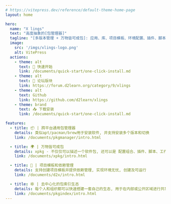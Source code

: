 ```yaml
---
# https://vitepress.dev/reference/default-theme-home-page
layout: home

hero:
  name: "X lings"
  text: "高度抽象的[包管理器]"
  tagline: "[多版本管理 + 万物皆可成包]: 应用、库、项目模板、环境配置、插件、脚本、游戏Mods......"
  image:
    src: '/imgs/xlings-logo.png'
    alt: VitePress
  actions:
    - theme: alt
      text: 🚀 快速开始
      link: /documents/quick-start/one-click-install.md
    - theme: alt
      text: 👥 论坛版块
      link: https://forum.d2learn.org/category/9/xlings
    - theme: alt
      text: Github
      link: https://github.com/d2learn/xlings
    - theme: brand
      text: 📥 下载安装
      link: /documents/quick-start/one-click-install.md

features:
  - title: 📦 | 跨平台通用包管理器
    details: 类似apt/pacman/brew用于安装软件, 并支持安装多个版本和切换
    link: /documents/pkgmanager/intro.html

  - title: 🌍 | 万物皆可成包
    details: xpkg - 不仅仅可以描述一个软件包, 还可以是 配置组合、插件、脚本、工作流...
    link: /documents/xpkg/intro.html

  - title: 🧱 | 项目模板和依赖管理
    details: 支持创建项目模板并提供依赖管理, 实现环境无忧, 创建及可运行
    link: /documents/d2x/intro.html

  - title: 🕸️ | 去中心化的包索引生态
    details: 每个人和组织都可以快速搭建一套自己的生态, 用于在内部或公开区域进行共享分发和复用
    link: /documents/pkgindex/intro.html
---
```


<LangRedirect />

